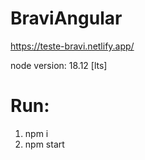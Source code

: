 # BraviAngular
https://teste-bravi.netlify.app/

node version: 18.12 [lts]

# Run:
1. npm i
2. npm start

